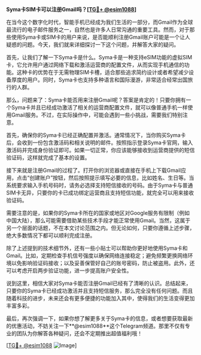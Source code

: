 **Syma卡SIM卡可以注册Gmail吗？[[TG💪+ @esim1088](https://t.me/s/esim1088)]**

在当今这个数字化时代，智能手机已经成为我们生活的一部分，而Gmail作为全球最流行的电子邮件服务之一，自然也是许多人日常沟通的重要工具。然而，对于那些使用Syma卡或SIM卡的用户来说，是否能顺利注册Gmail账户可能是一个让人疑惑的问题。今天，我们就来详细探讨一下这个问题，并解答大家的疑问。

首先，让我们了解一下Syma卡是什么。Syma卡是一种支持eSIM功能的虚拟SIM卡，它允许用户通过网络下载和激活运营商的配置文件，从而实现手机通信的功能。这种卡的优势在于无需物理SIM卡槽，适合那些追求简约设计或者希望减少设备厚度的用户。同时，Syma卡也支持多种语言和国际漫游，非常适合经常出国旅行的人群。

那么，问题来了：Syma卡能否用来注册Gmail呢？答案是肯定的！只要你拥有一个Syma卡并且已经成功激活了相关的运营商配置文件，就可以像普通手机一样使用Gmail服务。不过，在实际操作中，可能会遇到一些小挑战，需要我们特别注意。

首先，确保你的Syma卡已经正确配置并激活。通常情况下，当你购买Syma卡后，会收到一份包含激活码和相关说明的邮件。按照指示登录Syma卡官网，输入激活码并完成身份验证即可。如果一切正常，你应该能够接收到运营商提供的短信验证码，这样就完成了基本的设置。

接下来就是注册Gmail的过程了。打开你的浏览器或直接在手机上下载Gmail应用，点击“创建账户”按钮，然后按照提示填写必要的信息，比如姓名、生日等。当系统要求输入手机号码时，请务必选择支持短信接收的号码。由于Syma卡与普通SIM卡无异，只要你的卡已成功绑定运营商且支持短信功能，就完全可以用来接收验证码。

需要注意的是，如果你的Syma卡所在的国家或地区对Google服务有限制（例如中国大陆），那么可能需要借助某些技术手段才能正常使用Gmail。当然，这属于另一个层面的话题，不在本文讨论范围之内。但无论如何，只要你遵循上述步骤，绝大多数情况下都可以顺利完成注册。

除了上述提到的技术细节外，还有一些小贴士可以帮助你更好地使用Syma卡和Gmail。比如，定期检查手机信号强度以确保网络连接稳定；避免频繁更换网络环境以免影响验证码接收；以及妥善保管好自己的账号密码，防止被盗用。此外，还可以考虑开启两步验证功能，进一步提高账户安全性。

说到这里，相信大家对Syma卡能否注册Gmail已经有了清晰的认识。总结起来，只要你的Syma卡已经成功激活并且支持短信服务，那么完全没有任何问题。而且随着科技的进步，未来还会有更多便捷的功能加入其中，使得我们的生活变得更加丰富多彩。

最后，再次强调一下，如果你想了解更多关于Syma卡的信息，或者想要获取最新的优惠活动，不妨关注一下**@esim1088**这个Telegram频道。那里不仅有专业的团队为你解答各种疑问，还会不定期推出超值福利哦！

[[TG💪+ @esim1088](https://t.me/s/esim1088) ![Image](https://i.postimg.cc/4NQfJmqS/Snipaste-2025-05-13-00-14-12.png)]
